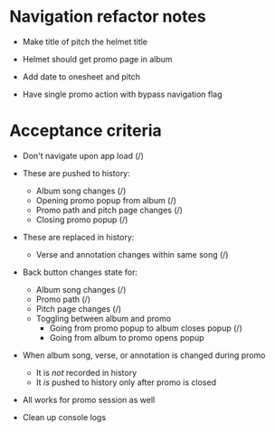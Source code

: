 # Navigation refactor notes
* Make title of pitch the helmet title
* Helmet should get promo page in album
* Add date to onesheet and pitch

* Have single promo action with bypass navigation flag

# Acceptance criteria
* Don't navigate upon app load (/)

* These are pushed to history:
    * Album song changes (/)
    * Opening promo popup from album (/)
    * Promo path and pitch page changes (/)
    * Closing promo popup (/)
* These are replaced in history:
    * Verse and annotation changes within same song (/)

* Back button changes state for:
    * Album song changes (/)
    * Promo path (/)
    * Pitch page changes (/)
    * Toggling between album and promo
        * Going from promo popup to album closes popup (/)
        * Going from album to promo opens popup

* When album song, verse, or annotation is changed during promo
    * It is *not* recorded in history
    * It *is* pushed to history only after promo is closed

* All works for promo session as well

* Clean up console logs